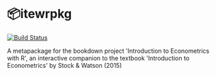 # 📦itewrpkg 

[![Build Status](https://travis-ci.org/mca91/itewrpkg.svg?branch=master)](https://travis-ci.org/mca91/itewrpkg)

A metapackage for the bookdown project 'Introduction to Econometrics with R', an interactive companion to the textbook 'Introduction to Econometrics' by Stock &amp; Watson (2015)
